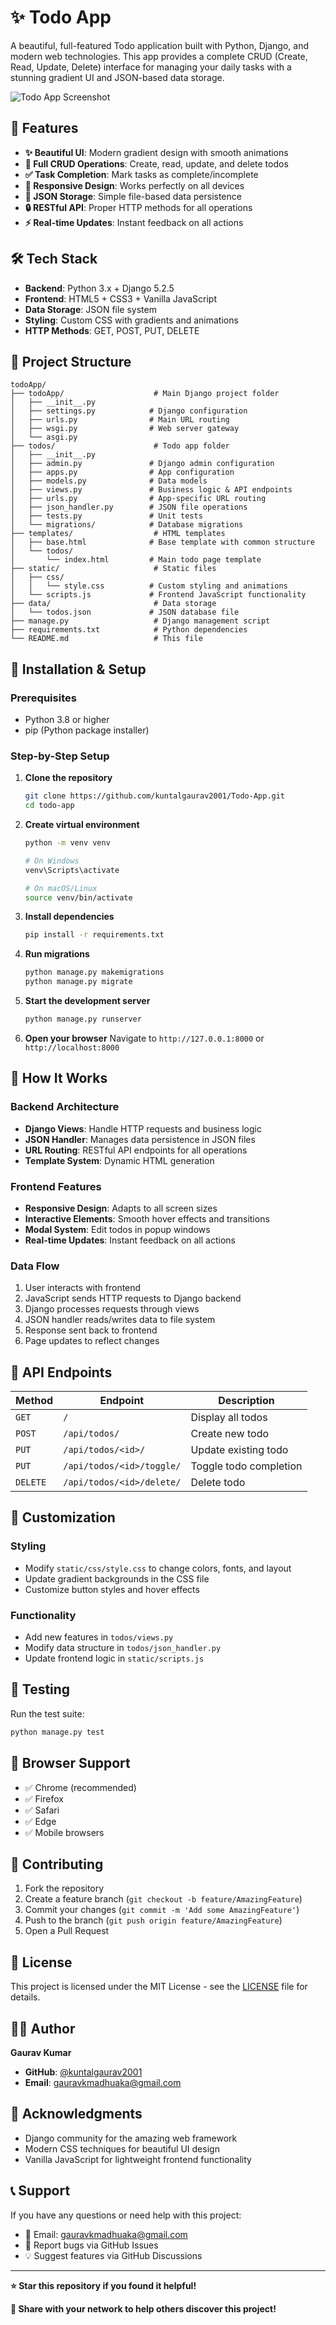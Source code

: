 # ✨ Todo App

A beautiful, full-featured Todo application built with Python, Django, and modern web technologies. This app provides a complete CRUD (Create, Read, Update, Delete) interface for managing your daily tasks with a stunning gradient UI and JSON-based data storage.

![Todo App Screenshot](./s1.png)

## 🚀 Features

- **✨ Beautiful UI**: Modern gradient design with smooth animations
- **📝 Full CRUD Operations**: Create, read, update, and delete todos
- **✅ Task Completion**: Mark tasks as complete/incomplete
- **📱 Responsive Design**: Works perfectly on all devices
- **💾 JSON Storage**: Simple file-based data persistence
- **🔒 RESTful API**: Proper HTTP methods for all operations
- **⚡ Real-time Updates**: Instant feedback on all actions

## 🛠️ Tech Stack

- **Backend**: Python 3.x + Django 5.2.5
- **Frontend**: HTML5 + CSS3 + Vanilla JavaScript
- **Data Storage**: JSON file system
- **Styling**: Custom CSS with gradients and animations
- **HTTP Methods**: GET, POST, PUT, DELETE

## 📁 Project Structure

```
todoApp/
├── todoApp/                    # Main Django project folder
│   ├── __init__.py
│   ├── settings.py            # Django configuration
│   ├── urls.py                # Main URL routing
│   ├── wsgi.py                # Web server gateway
│   └── asgi.py
├── todos/                      # Todo app folder
│   ├── __init__.py
│   ├── admin.py               # Django admin configuration
│   ├── apps.py                # App configuration
│   ├── models.py              # Data models
│   ├── views.py               # Business logic & API endpoints
│   ├── urls.py                # App-specific URL routing
│   ├── json_handler.py        # JSON file operations
│   ├── tests.py               # Unit tests
│   └── migrations/            # Database migrations
├── templates/                  # HTML templates
│   ├── base.html              # Base template with common structure
│   └── todos/
│       └── index.html         # Main todo page template
├── static/                     # Static files
│   ├── css/
│   │   └── style.css          # Custom styling and animations
│   └── scripts.js             # Frontend JavaScript functionality
├── data/                       # Data storage
│   └── todos.json             # JSON database file
├── manage.py                   # Django management script
├── requirements.txt            # Python dependencies
└── README.md                   # This file
```

## 🚀 Installation & Setup

### Prerequisites
- Python 3.8 or higher
- pip (Python package installer)

### Step-by-Step Setup

1. **Clone the repository**
   ```bash
   git clone https://github.com/kuntalgaurav2001/Todo-App.git
   cd todo-app
   ```

2. **Create virtual environment**
   ```bash
   python -m venv venv
   
   # On Windows
   venv\Scripts\activate
   
   # On macOS/Linux
   source venv/bin/activate
   ```

3. **Install dependencies**
   ```bash
   pip install -r requirements.txt
   ```

4. **Run migrations**
   ```bash
   python manage.py makemigrations
   python manage.py migrate
   ```

5. **Start the development server**
   ```bash
   python manage.py runserver
   ```

6. **Open your browser**
   Navigate to `http://127.0.0.1:8000` or `http://localhost:8000`

## 📖 How It Works

### Backend Architecture
- **Django Views**: Handle HTTP requests and business logic
- **JSON Handler**: Manages data persistence in JSON files
- **URL Routing**: RESTful API endpoints for all operations
- **Template System**: Dynamic HTML generation

### Frontend Features
- **Responsive Design**: Adapts to all screen sizes
- **Interactive Elements**: Smooth hover effects and transitions
- **Modal System**: Edit todos in popup windows
- **Real-time Updates**: Instant feedback on all actions

### Data Flow
1. User interacts with frontend
2. JavaScript sends HTTP requests to Django backend
3. Django processes requests through views
4. JSON handler reads/writes data to file system
5. Response sent back to frontend
6. Page updates to reflect changes

## 🔧 API Endpoints

| Method | Endpoint | Description |
|--------|----------|-------------|
| `GET` | `/` | Display all todos |
| `POST` | `/api/todos/` | Create new todo |
| `PUT` | `/api/todos/<id>/` | Update existing todo |
| `PUT` | `/api/todos/<id>/toggle/` | Toggle todo completion |
| `DELETE` | `/api/todos/<id>/delete/` | Delete todo |

## 🎨 Customization

### Styling
- Modify `static/css/style.css` to change colors, fonts, and layout
- Update gradient backgrounds in the CSS file
- Customize button styles and hover effects

### Functionality
- Add new features in `todos/views.py`
- Modify data structure in `todos/json_handler.py`
- Update frontend logic in `static/scripts.js`

## 🧪 Testing

Run the test suite:
```bash
python manage.py test
```

## 📱 Browser Support

- ✅ Chrome (recommended)
- ✅ Firefox
- ✅ Safari
- ✅ Edge
- ✅ Mobile browsers

## 🤝 Contributing

1. Fork the repository
2. Create a feature branch (`git checkout -b feature/AmazingFeature`)
3. Commit your changes (`git commit -m 'Add some AmazingFeature'`)
4. Push to the branch (`git push origin feature/AmazingFeature`)
5. Open a Pull Request

## 📄 License

This project is licensed under the MIT License - see the [LICENSE](LICENSE) file for details.

## 👨‍💻 Author

**Gaurav Kumar**  
- **GitHub**: [@kuntalgaurav2001](https://github.com/kuntalgaurav2001)
- **Email**: gauravkmadhuaka@gmail.com

## 🙏 Acknowledgments

- Django community for the amazing web framework
- Modern CSS techniques for beautiful UI design
- Vanilla JavaScript for lightweight frontend functionality

## 📞 Support

If you have any questions or need help with this project:

- 📧 Email: gauravkmadhuaka@gmail.com
- 🐛 Report bugs via GitHub Issues
- 💡 Suggest features via GitHub Discussions

---

**⭐ Star this repository if you found it helpful!**

**🔗 Share with your network to help others discover this project!**
